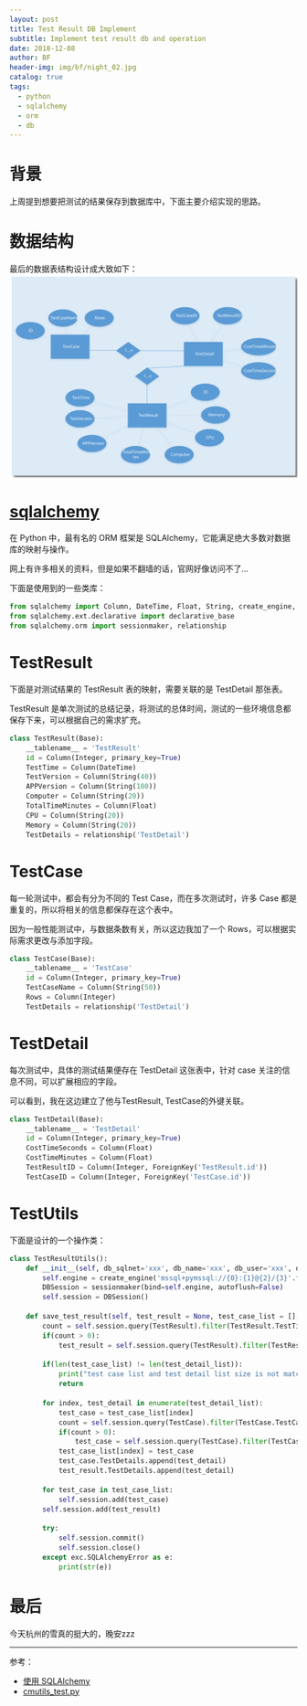 ```yaml
---
layout: post
title: Test Result DB Implement
subtitle: Implement test result db and operation
date: 2018-12-08
author: BF
header-img: img/bf/night_02.jpg
catalog: true
tags:
  - python
  - sqlalchemy
  - orm
  - db
---
```


# 背景

上周提到想要把测试的结果保存到数据库中，下面主要介绍实现的思路。

# 数据结构

最后的数据表结构设计成大致如下：
![TestResultDBDesign](/img/post/2018/12/2018-12-08-TestResultDBDesign.svg)

# [sqlalchemy](https://www.sqlalchemy.org/)

在 Python 中，最有名的 ORM 框架是 SQLAlchemy，它能满足绝大多数对数据库的映射与操作。

网上有许多相关的资料，但是如果不翻墙的话，官网好像访问不了...

下面是使用到的一些类库：

```python
from sqlalchemy import Column, DateTime, Float, String, create_engine, Integer, ForeignKey, exists, exc
from sqlalchemy.ext.declarative import declarative_base
from sqlalchemy.orm import sessionmaker, relationship
```

# TestResult

下面是对测试结果的 TestResult 表的映射，需要关联的是 TestDetail 那张表。

TestResult 是单次测试的总结记录，将测试的总体时间，测试的一些环境信息都保存下来，可以根据自己的需求扩充。

```python
class TestResult(Base):
    __tablename__ = 'TestResult'
    id = Column(Integer, primary_key=True)
    TestTime = Column(DateTime)
    TestVersion = Column(String(40))
    APPVersion = Column(String(100))
    Computer = Column(String(20))
    TotalTimeMinutes = Column(Float)
    CPU = Column(String(20))
    Memory = Column(String(20))
    TestDetails = relationship('TestDetail')
```

# TestCase

每一轮测试中，都会有分为不同的 Test Case，而在多次测试时，许多 Case 都是重复的，所以将相关的信息都保存在这个表中。

因为一般性能测试中，与数据条数有关，所以这边我加了一个 Rows，可以根据实际需求更改与添加字段。

```python
class TestCase(Base):
    __tablename__ = 'TestCase'
    id = Column(Integer, primary_key=True)
    TestCaseName = Column(String(50))
    Rows = Column(Integer)
    TestDetails = relationship('TestDetail')
```

# TestDetail

每次测试中，具体的测试结果便存在 TestDetail 这张表中，针对 case 关注的信息不同，可以扩展相应的字段。

可以看到，我在这边建立了他与TestResult, TestCase的外键关联。

```python
class TestDetail(Base):
    __tablename__ = 'TestDetail'
    id = Column(Integer, primary_key=True)
    CostTimeSeconds = Column(Float)
    CostTimeMinutes = Column(Float)
    TestResultID = Column(Integer, ForeignKey('TestResult.id'))
    TestCaseID = Column(Integer, ForeignKey('TestCase.id'))
```

# TestUtils

下面是设计的一个操作类：

```python
class TestResultUtils():
    def __init__(self, db_sqlnet='xxx', db_name='xxx', db_user='xxx', db_password='xxx'):
        self.engine = create_engine('mssql+pymssql://{0}:{1}@{2}/{3}'.format(db_user, db_password, db_sqlnet, db_name))
        DBSession = sessionmaker(bind=self.engine, autoflush=False)
        self.session = DBSession()

    def save_test_result(self, test_result = None, test_case_list = [], test_detail_list = []):
        count = self.session.query(TestResult).filter(TestResult.TestTime == test_result.TestTime).count()
        if(count > 0):
            test_result = self.session.query(TestResult).filter(TestResult.TestTime == test_result.TestTime).first()

        if(len(test_case_list) != len(test_detail_list)):
            print("test case list and test detail list size is not matched.")
            return

        for index, test_detail in enumerate(test_detail_list):
            test_case = test_case_list[index]
            count = self.session.query(TestCase).filter(TestCase.TestCaseName == test_case_list[index].TestCaseName and TestCase.Rows == test_case_list[index].TestCaseName.Rows).count()
            if(count > 0):
                test_case = self.session.query(TestCase).filter(TestCase.TestCaseName == test_case_list[index].TestCaseName and TestCase.Rows == test_case_list[index].TestCaseName.Rows).first()
            test_case_list[index] = test_case
            test_case.TestDetails.append(test_detail)
            test_result.TestDetails.append(test_detail)

        for test_case in test_case_list:
            self.session.add(test_case)
        self.session.add(test_result)

        try:
            self.session.commit()
            self.session.close()
        except exc.SQLAlchemyError as e:
            print(str(e))
```

# 最后

今天杭州的雪真的挺大的，晚安zzz

---
参考：

- [使用 SQLAlchemy](https://www.liaoxuefeng.com/wiki/001374738125095c955c1e6d8bb493182103fac9270762a000/0014021031294178f993c85204e4d1b81ab032070641ce5000)
- [cmutils_test.py](https://github.com/bearfly1990/PowerScript/blob/master/Python3/mylib/cmutils_test.py)